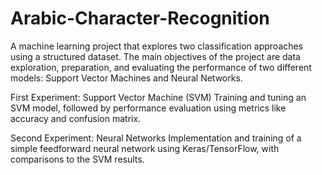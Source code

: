 # Arabic-Character-Recognition
 A machine learning project that explores two classification approaches using a structured dataset. The main objectives of the project are data exploration, preparation, and evaluating the performance of two different models: Support Vector Machines and Neural Networks.

First Experiment: Support Vector Machine (SVM)
Training and tuning an SVM model, followed by performance evaluation using metrics like accuracy and confusion matrix.

Second Experiment: Neural Networks
Implementation and training of a simple feedforward neural network using Keras/TensorFlow, with comparisons to the SVM results.
